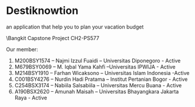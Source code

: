 # Destiknowtion
an application that help you to plan your vacation budget

\Bangkit Capstone Project CH2-PS577

Our member:
1. M200BSY1574 – Najmi Izzul Fuaidi – Universitas Diponegoro - Active
2. M679BSY0069 – M. Iqbal Yama Kahfi –Universitas IPWIJA - Active
3. M214BSY1910 – Farhan Wicaksono – Universitas Islam Indonesia -Active
4. C001BSY4276 – Nurdin Hadi Pratama – Institut Pertanian Bogor - Active
5. C254BSX3174 – Nabiila Salsabiila – Universitas Mercu Buana - Active
6. A190BSX2620 – Amunah Maisah – Universitas Bhayangkara Jakarta Raya - Active


